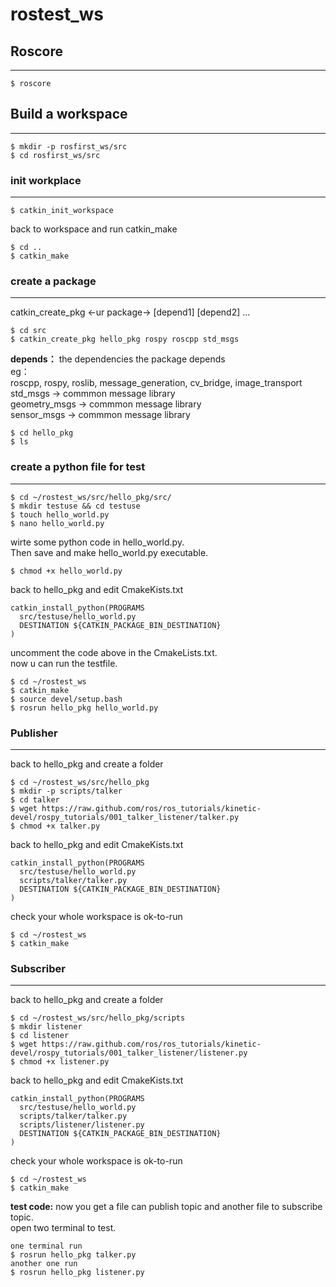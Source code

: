 # rostest_ws
## Roscore
---
```
$ roscore
```
## Build a workspace 
----
```
$ mkdir -p rosfirst_ws/src
$ cd rosfirst_ws/src
```
### init workplace
---
```
$ catkin_init_workspace
```
back to workspace and run catkin_make
```
$ cd ..
$ catkin_make
```
### create a package
---
catkin_create_pkg <-ur package-> [depend1] [depend2] ...
```
$ cd src
$ catkin_create_pkg hello_pkg rospy roscpp std_msgs
```
**depends：** the dependencies the package depends     
eg：       
roscpp, rospy, roslib, message_generation, cv_bridge, image_transport       
std_msgs -> commmon message library      
geometry_msgs -> commmon message library    
sensor_msgs -> commmon message library       
```
$ cd hello_pkg
$ ls
```
### create a python file for test
---
```
$ cd ~/rostest_ws/src/hello_pkg/src/
$ mkdir testuse && cd testuse
$ touch hello_world.py
$ nano hello_world.py
```
wirte some python code in hello_world.py.        
Then save and make hello_world.py executable.
```
$ chmod +x hello_world.py
``` 
back to hello_pkg and edit CmakeKists.txt
```
catkin_install_python(PROGRAMS      
  src/testuse/hello_world.py        
  DESTINATION ${CATKIN_PACKAGE_BIN_DESTINATION}
)
```
uncomment the code above in the CmakeLists.txt.      
now u can run the testfile.
```
$ cd ~/rostest_ws
$ catkin_make
$ source devel/setup.bash
$ rosrun hello_pkg hello_world.py
```
### Publisher
---
back to hello_pkg and create a folder
```
$ cd ~/rostest_ws/src/hello_pkg
$ mkdir -p scripts/talker
$ cd talker
$ wget https://raw.github.com/ros/ros_tutorials/kinetic-devel/rospy_tutorials/001_talker_listener/talker.py
$ chmod +x talker.py
```
back to hello_pkg and edit CmakeKists.txt
```
catkin_install_python(PROGRAMS
  src/testuse/hello_world.py
  scripts/talker/talker.py
  DESTINATION ${CATKIN_PACKAGE_BIN_DESTINATION}
)
```
check your whole workspace is ok-to-run
```
$ cd ~/rostest_ws
$ catkin_make
```
### Subscriber
---
back to hello_pkg and create a folder
```
$ cd ~/rostest_ws/src/hello_pkg/scripts
$ mkdir listener
$ cd listener
$ wget https://raw.github.com/ros/ros_tutorials/kinetic-devel/rospy_tutorials/001_talker_listener/listener.py
$ chmod +x listener.py
```
back to hello_pkg and edit CmakeKists.txt
```
catkin_install_python(PROGRAMS
  src/testuse/hello_world.py
  scripts/talker/talker.py
  scripts/listener/listener.py
  DESTINATION ${CATKIN_PACKAGE_BIN_DESTINATION}
)
```
check your whole workspace is ok-to-run
```
$ cd ~/rostest_ws
$ catkin_make
```
**test code:** now you get a file can publish topic and another file to subscribe topic.     
open two terminal to test.
```
one terminal run 
$ rosrun hello_pkg talker.py
another one run
$ rosrun hello_pkg listener.py 
```